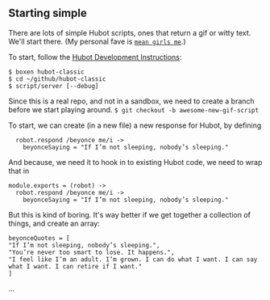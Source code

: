 ## Starting simple

There are lots of simple Hubot scripts, ones that return a gif or witty text. We'll start there. (My personal fave is [`mean girls me`](https://github.com/github/hubot-classic/blob/master/scripts/meangirls.coffee).)

To start, follow the [Hubot Development Instructions](https://github.com/github/hubot-classic#development):
```shell
$ boxen hubot-classic
$ cd ~/github/hubot-classic
$ script/server [--debug]
```

Since this is a real repo, and not in a sandbox, we need to create a branch before we start playing around.
`$ git checkout -b awesome-new-gif-script`

To start, we can create (in a new file) a new response for Hubot, by defining
```
  robot.respond /beyonce me/i ->
    beyonceSaying = "If I’m not sleeping, nobody’s sleeping."
```
And because, we need it to hook in to existing Hubot code, we need to wrap that in
```
module.exports = (robot) ->
  robot.respond /beyonce me/i ->
    beyonceSaying = "If I’m not sleeping, nobody’s sleeping."
```
But this is kind of boring. It's way better if we get together a collection of things, and create an array:
```
beyonceQuotes = [
"If I’m not sleeping, nobody’s sleeping.",
"You’re never too smart to lose. It happens.",
"I feel like I’m an adult. I’m grown. I can do what I want. I can say what I want. I can retire if I want."
]
```
...
